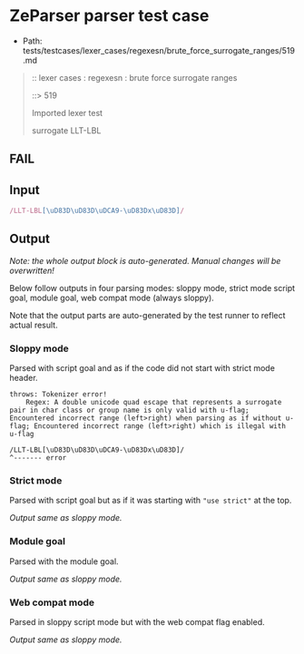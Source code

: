# ZeParser parser test case

- Path: tests/testcases/lexer_cases/regexesn/brute_force_surrogate_ranges/519.md

> :: lexer cases : regexesn : brute force surrogate ranges
>
> ::> 519
>
> Imported lexer test
>
> surrogate LLT-LBL

## FAIL

## Input

`````js
/LLT-LBL[\uD83D\uD83D\uDCA9-\uD83Dx\uD83D]/
`````

## Output

_Note: the whole output block is auto-generated. Manual changes will be overwritten!_

Below follow outputs in four parsing modes: sloppy mode, strict mode script goal, module goal, web compat mode (always sloppy).

Note that the output parts are auto-generated by the test runner to reflect actual result.

### Sloppy mode

Parsed with script goal and as if the code did not start with strict mode header.

`````
throws: Tokenizer error!
    Regex: A double unicode quad escape that represents a surrogate pair in char class or group name is only valid with u-flag; Encountered incorrect range (left>right) when parsing as if without u-flag; Encountered incorrect range (left>right) which is illegal with u-flag

/LLT-LBL[\uD83D\uD83D\uDCA9-\uD83Dx\uD83D]/
^------- error
`````

### Strict mode

Parsed with script goal but as if it was starting with `"use strict"` at the top.

_Output same as sloppy mode._

### Module goal

Parsed with the module goal.

_Output same as sloppy mode._

### Web compat mode

Parsed in sloppy script mode but with the web compat flag enabled.

_Output same as sloppy mode._
